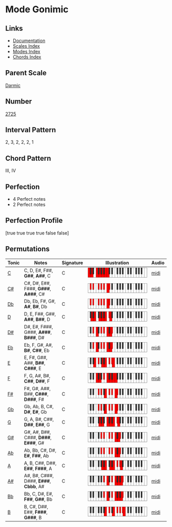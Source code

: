 # Mode Gonimic

## Links

- [Documentation](README.md)
- [Scales Index](Scales.md)
- [Modes Index](Modes.md)
- [Chords Index](Chords.md)

## Parent Scale

[Darmic](ScaleDarmic.md)

## Number

[2725](https://ianring.com/musictheory/scales/2725)

## Interval Pattern

2, 3, 2, 2, 2, 1

## Chord Pattern

III, IV

## Perfection

- 4 Perfect notes
- 2 Perfect notes

## Perfection Profile

[true true true true false false]

## Permutations

| Tonic | Notes | Signature | Illustration | Audio |
|-------|-------|-----------|--------------|-------|
| [C](ModeCNaturalGonimic.md) | C, D, E#, F##, **G##**, **A##**, C | C | ![CNaturalGonimic](ModeCNaturalGonimic.png) | [midi](https://github.com/edipermadi/music/blob/main/docs/ModeCNaturalGonimic.mid?raw=true) |
| [C#](ModeCSharpGonimic.md) | C#, D#, E##, F###, **G###**, **A###**, C# | C | ![CSharpGonimic](ModeCSharpGonimic.png) | [midi](https://github.com/edipermadi/music/blob/main/docs/ModeCSharpGonimic.mid?raw=true) |
| [Db](ModeDFlatGonimic.md) | Db, Eb, F#, G#, **A#**, **B#**, Db | C | ![DFlatGonimic](ModeDFlatGonimic.png) | [midi](https://github.com/edipermadi/music/blob/main/docs/ModeDFlatGonimic.mid?raw=true) |
| [D](ModeDNaturalGonimic.md) | D, E, F##, G##, **A##**, **B##**, D | C | ![DNaturalGonimic](ModeDNaturalGonimic.png) | [midi](https://github.com/edipermadi/music/blob/main/docs/ModeDNaturalGonimic.mid?raw=true) |
| [D#](ModeDSharpGonimic.md) | D#, E#, F###, G###, **A###**, **B###**, D# | C | ![DSharpGonimic](ModeDSharpGonimic.png) | [midi](https://github.com/edipermadi/music/blob/main/docs/ModeDSharpGonimic.mid?raw=true) |
| [Eb](ModeEFlatGonimic.md) | Eb, F, G#, A#, **B#**, **C##**, Eb | C | ![EFlatGonimic](ModeEFlatGonimic.png) | [midi](https://github.com/edipermadi/music/blob/main/docs/ModeEFlatGonimic.mid?raw=true) |
| [E](ModeENaturalGonimic.md) | E, F#, G##, A##, **B##**, **C###**, E | C | ![ENaturalGonimic](ModeENaturalGonimic.png) | [midi](https://github.com/edipermadi/music/blob/main/docs/ModeENaturalGonimic.mid?raw=true) |
| [F](ModeFNaturalGonimic.md) | F, G, A#, B#, **C##**, **D##**, F | C | ![FNaturalGonimic](ModeFNaturalGonimic.png) | [midi](https://github.com/edipermadi/music/blob/main/docs/ModeFNaturalGonimic.mid?raw=true) |
| [F#](ModeFSharpGonimic.md) | F#, G#, A##, B##, **C###**, **D###**, F# | C | ![FSharpGonimic](ModeFSharpGonimic.png) | [midi](https://github.com/edipermadi/music/blob/main/docs/ModeFSharpGonimic.mid?raw=true) |
| [Gb](ModeGFlatGonimic.md) | Gb, Ab, B, C#, **D#**, **E#**, Gb | C | ![GFlatGonimic](ModeGFlatGonimic.png) | [midi](https://github.com/edipermadi/music/blob/main/docs/ModeGFlatGonimic.mid?raw=true) |
| [G](ModeGNaturalGonimic.md) | G, A, B#, C##, **D##**, **E##**, G | C | ![GNaturalGonimic](ModeGNaturalGonimic.png) | [midi](https://github.com/edipermadi/music/blob/main/docs/ModeGNaturalGonimic.mid?raw=true) |
| [G#](ModeGSharpGonimic.md) | G#, A#, B##, C###, **D###**, **E###**, G# | C | ![GSharpGonimic](ModeGSharpGonimic.png) | [midi](https://github.com/edipermadi/music/blob/main/docs/ModeGSharpGonimic.mid?raw=true) |
| [Ab](ModeAFlatGonimic.md) | Ab, Bb, C#, D#, **E#**, **F##**, Ab | C | ![AFlatGonimic](ModeAFlatGonimic.png) | [midi](https://github.com/edipermadi/music/blob/main/docs/ModeAFlatGonimic.mid?raw=true) |
| [A](ModeANaturalGonimic.md) | A, B, C##, D##, **E##**, **F###**, A | C | ![ANaturalGonimic](ModeANaturalGonimic.png) | [midi](https://github.com/edipermadi/music/blob/main/docs/ModeANaturalGonimic.mid?raw=true) |
| [A#](ModeASharpGonimic.md) | A#, B#, C###, D###, **E###**, **Cbbb**, A# | C | ![ASharpGonimic](ModeASharpGonimic.png) | [midi](https://github.com/edipermadi/music/blob/main/docs/ModeASharpGonimic.mid?raw=true) |
| [Bb](ModeBFlatGonimic.md) | Bb, C, D#, E#, **F##**, **G##**, Bb | C | ![BFlatGonimic](ModeBFlatGonimic.png) | [midi](https://github.com/edipermadi/music/blob/main/docs/ModeBFlatGonimic.mid?raw=true) |
| [B](ModeBNaturalGonimic.md) | B, C#, D##, E##, **F###**, **G###**, B | C | ![BNaturalGonimic](ModeBNaturalGonimic.png) | [midi](https://github.com/edipermadi/music/blob/main/docs/ModeBNaturalGonimic.mid?raw=true) |
